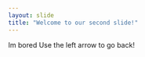 ```yaml
---
layout: slide
title: "Welcome to our second slide!"
---
```

Im bored
Use the left arrow to go back!
